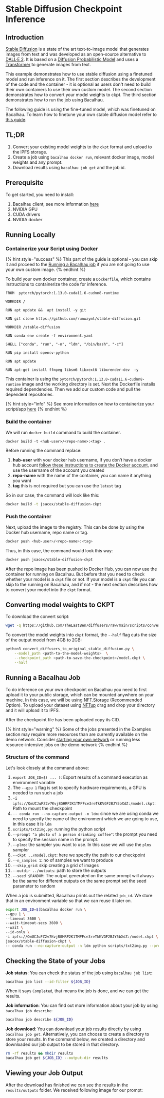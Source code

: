 # Stable Diffusion Checkpoint Inference

## Introduction[​](http://localhost:3000/examples/model-inference/Stable-Diffusion-CKPT-Inference/#introduction) <a href="#introduction" id="introduction"></a>

[Stable Diffusion](https://github.com/CompVis/stable-diffusion) is a state of the art text-to-image model that generates images from text and was developed as an open-source alternative to [DALL·E 2](https://openai.com/dall-e-2/). It is based on a [Diffusion Probabilistic Model](https://arxiv.org/abs/2102.09672) and uses a [Transformer](https://arxiv.org/abs/1706.03762) to generate images from text.

This example demonstrates how to use stable diffusion using a finetuned model and run inference on it. The first section describes the development of the code and the container - it is optional as users don't need to build their own containers to use their own custom model. The second section demonstrates how to convert your model weights to ckpt. The third section demonstrates how to run the job using Bacalhau.

The following guide is using the fine-tuned model, which was finetuned on Bacalhau. To learn how to finetune your own stable diffusion model refer to [this guide](../model-training/stable-diffusion-dreambooth-finetuning.md).

## TL;DR[​](http://localhost:3000/examples/model-inference/Stable-Diffusion-CKPT-Inference/#tldr) <a href="#tldr" id="tldr"></a>

1. Convert your existing model weights to the `ckpt` format and upload to the IPFS storage.
2. Create a job using `bacalhau docker run`, relevant docker image, model weights and any prompt.
3. Download results using `bacalhau job get` and the job id.

## Prerequisite[​](http://localhost:3000/examples/model-inference/Stable-Diffusion-CKPT-Inference/#prerequisite) <a href="#prerequisite" id="prerequisite"></a>

To get started, you need to install:

1. Bacalhau client, see more information [here](../../getting-started/installation.md)
2. NVIDIA GPU
3. CUDA drivers
4. NVIDIA docker

## Running Locally[​](http://localhost:3000/examples/model-inference/Stable-Diffusion-CKPT-Inference/#running-locally) <a href="#running-locally" id="running-locally"></a>

### Containerize your Script using Docker[​](http://localhost:3000/examples/model-inference/Stable-Diffusion-CKPT-Inference/#containerize-your-script-using-docker) <a href="#containerize-your-script-using-docker" id="containerize-your-script-using-docker"></a>

{% hint style="success" %}
This part of the guide is optional - you can skip it and proceed to the [Running a Bacalhau job](stable-diffusion-checkpoint-inference.md#running-a-bacalhau-job) if you are not going to use your own custom image.
{% endhint %}

To build your own docker container, create a `Dockerfile`, which contains instructions to containerize the code for inference.

```docker
FROM  pytorch/pytorch:1.13.0-cuda11.6-cudnn8-runtime

WORKDIR /

RUN apt update &&  apt install -y git

RUN git clone https://github.com/runwayml/stable-diffusion.git

WORKDIR /stable-diffusion

RUN conda env create -f environment.yaml

SHELL ["conda", "run", "-n", "ldm", "/bin/bash", "-c"]

RUN pip install opencv-python

RUN apt update

RUN apt-get install ffmpeg libsm6 libxext6 libxrender-dev  -y
```

This container is using the `pytorch/pytorch:1.13.0-cuda11.6-cudnn8-runtime` image and the working directory is set. Next the Dockerfile installs required dependencies. Then we add our custom code and pull the dependent repositories.

{% hint style="info" %}
See more information on how to containerize your script/app [here](https://docs.docker.com/get-started/02\_our\_app/)
{% endhint %}

### Build the container[​](http://localhost:3000/examples/model-inference/Stable-Diffusion-CKPT-Inference/#build-the-container) <a href="#build-the-container" id="build-the-container"></a>

We will run `docker build` command to build the container.

```
docker build -t <hub-user>/<repo-name>:<tag> .
```

Before running the command replace:

1. **hub-user** with your docker hub username, If you don’t have a docker hub account [follow these instructions to create the Docker account](https://docs.docker.com/docker-id/), and use the username of the account you created
2. **repo-name** with the name of the container, you can name it anything you want
3. **tag** this is not required but you can use the `latest` tag

So in our case, the command will look like this:

```bash
docker build -t jsacex/stable-diffusion-ckpt
```

### Push the container[​](http://localhost:3000/examples/model-inference/Stable-Diffusion-CKPT-Inference/#push-the-container) <a href="#push-the-container" id="push-the-container"></a>

Next, upload the image to the registry. This can be done by using the Docker hub username, repo name or tag.

```bash
docker push <hub-user>/<repo-name>:<tag>
```

Thus, in this case, the command would look this way:

```bash
docker push jsacex/stable-diffusion-ckpt
```

After the repo image has been pushed to Docker Hub, you can now use the container for running on Bacalhau. But before that you need to check whether your model is a `ckpt` file or not. If your model is a `ckpt` file you can skip to the running on Bacalhau, and if not - the next section describes how to convert your model into the `ckpt` format.

## Converting model weights to CKPT[​](http://localhost:3000/examples/model-inference/Stable-Diffusion-CKPT-Inference/#converting-model-weights-to-ckpt) <a href="#converting-model-weights-to-ckpt" id="converting-model-weights-to-ckpt"></a>

To download the convert script:

```bash
wget -q https://github.com/TheLastBen/diffusers/raw/main/scripts/convert_diffusers_to_original_stable_diffusion.py
```

To convert the model weights into `ckpt` format, the `--half` flag cuts the size of the output model from 4GB to 2GB:

```bash
python3 convert_diffusers_to_original_stable_diffusion.py \
    --model_path <path-to-the-model-weights>  \
    --checkpoint_path <path-to-save-the-checkpoint>/model.ckpt \
    --half
```

## Running a Bacalhau Job[​](http://localhost:3000/examples/model-inference/Stable-Diffusion-CKPT-Inference/#running-a-bacalhau-job) <a href="#running-a-bacalhau-job" id="running-a-bacalhau-job"></a>

To do inference on your own checkpoint on Bacalhau you need to first upload it to your public storage, which can be mounted anywhere on your machine. In this case, we will be using [NFT.Storage](https://nft.storage/) (Recommended Option). To upload your dataset using [NFTup](https://nft.storage/docs/how-to/nftup/) drag and drop your directory and it will upload it to IPFS.

After the checkpoint file has been uploaded copy its CID.

{% hint style="warning" %}
Some of the jobs presented in the Examples section may require more resources than are currently available on the demo network. Consider [starting your own network](../../getting-started/create-private-network.md) or running less resource-intensive jobs on the demo network
{% endhint %}

### Structure of the command[​](http://localhost:3000/examples/model-inference/Stable-Diffusion-CKPT-Inference/#structure-of-the-command) <a href="#structure-of-the-command" id="structure-of-the-command"></a>

Let's look closely at the command above:

1. `export JOB_ID=$( ... )`: Export results of a command execution as environment variable
2. The `--gpu 1` flag is set to specify hardware requirements, a GPU is needed to run such a job
3. `-i ipfs://QmUCJuFZ2v7KvjBGHRP2K1TMPFce3reTkKVGF2BJY5bXdZ:/model.ckpt`: Path to mount the checkpoint
4. `-- conda run --no-capture-output -n ldm`: since we are using conda we need to specify the name of the environment which we are going to use, in this case it is `ldm`
5. `scripts/txt2img.py`: running the python script
6. `--prompt "a photo of a person drinking coffee"`: the prompt you need to specify the session name in the prompt.
7. `--plms`: the sampler you want to use. In this case we will use the `plms` sampler
8. `--ckpt ../model.ckpt`: here we specify the path to our checkpoint
9. `--n_samples 1`: no of samples we want to produce
10. `--skip_grid`: skip creating a grid of images
11. `--outdir ../outputs`: path to store the outputs
12. `--seed $RANDOM`: The output generated on the same prompt will always be the same for different outputs on the same prompt set the seed parameter to random

When a job is submitted, Bacalhau prints out the related `job_id`. We store that in an environment variable so that we can reuse it later on.

```bash
export JOB_ID=$(bacalhau docker run \
--gpu 1 \
--timeout 3600 \
--wait-timeout-secs 3600 \
--wait \
--id-only \
-i ipfs://QmUCJuFZ2v7KvjBGHRP2K1TMPFce3reTkKVGF2BJY5bXdZ:/model.ckpt \
jsacex/stable-diffusion-ckpt \
-- conda run --no-capture-output -n ldm python scripts/txt2img.py --prompt "a photo of a person drinking coffee" --plms --ckpt ../model.ckpt --skip_grid --n_samples 1 --skip_grid --outdir ../outputs) 
```

## Checking the State of your Jobs[​](http://localhost:3000/examples/model-inference/Stable-Diffusion-CKPT-Inference/#checking-the-state-of-your-jobs) <a href="#checking-the-state-of-your-jobs" id="checking-the-state-of-your-jobs"></a>

**Job status**: You can check the status of the job using `bacalhau job list`:

```bash
bacalhau job list --id-filter ${JOB_ID}
```

When it says `Completed`, that means the job is done, and we can get the results.

**Job information**: You can find out more information about your job by using `bacalhau job describe`:

```bash
bacalhau job describe ${JOB_ID}
```

**Job download**: You can download your job results directly by using `bacalhau job get`. Alternatively, you can choose to create a directory to store your results. In the command below, we created a directory and downloaded our job output to be stored in that directory.

```bash
rm -rf results && mkdir results
bacalhau job get ${JOB_ID} --output-dir results
```

## Viewing your Job Output[​](http://localhost:3000/examples/model-inference/Stable-Diffusion-CKPT-Inference/#viewing-your-job-output) <a href="#viewing-your-job-output" id="viewing-your-job-output"></a>

After the download has finished we can see the results in the `results/outputs` folder. We received following image for our prompt:

<figure><img src="../../.gitbook/assets/index_19_0-93ca4dbcb23afc760c01faa65cac5699.png" alt=""><figcaption></figcaption></figure>
